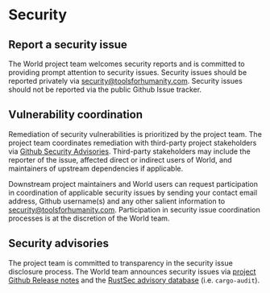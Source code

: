 # Security

## Report a security issue

The World project team welcomes security reports and is committed to providing prompt attention to security issues. Security issues should be reported privately via [security@toolsforhumanity.com](mailto:security@toolsforhumanity.com). Security issues should not be reported via the public Github Issue tracker.

## Vulnerability coordination

Remediation of security vulnerabilities is prioritized by the project team. The project team coordinates remediation with third-party project stakeholders via [Github Security Advisories](https://help.github.com/en/github/managing-security-vulnerabilities/about-github-security-advisories). Third-party stakeholders may include the reporter of the issue, affected direct or indirect users of World, and maintainers of upstream dependencies if applicable.

Downstream project maintainers and World users can request participation in coordination of applicable security issues by sending your contact email address, Github username(s) and any other salient information to [security@toolsforhumanity.com](mailto:security@toolsforhumanity.com). Participation in security issue coordination processes is at the discretion of the World team.

## Security advisories

The project team is committed to transparency in the security issue disclosure process. The World team announces security issues via [project Github Release notes](https://github.com/worldcoin/world-chain/releases) and the [RustSec advisory database](https://github.com/RustSec/advisory-db) (i.e. `cargo-audit`).


<!-- Based on https://github.com/tokio-rs/tokio/blob/tokio-1.13.0/SECURITY.md -->
